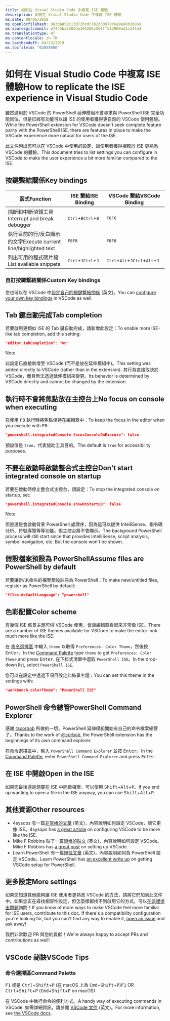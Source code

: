 ```yaml
---
title: 如何在 Visual Studio Code 中複寫 ISE 體驗
description: 如何在 Visual Studio Code 中複寫 ISE 體驗
ms.date: 08/06/2018
ms.openlocfilehash: 983da850c13d72bcdc7b2d33970c6e9e06b3d869
ms.sourcegitcommit: e7445ba8203da304286c591ff513900ad1c244a4
ms.translationtype: HT
ms.contentlocale: zh-TW
ms.lasthandoff: 04/23/2019
ms.locfileid: "62058500"
---
```

# <a name="how-to-replicate-the-ise-experience-in-visual-studio-code"></a><span data-ttu-id="a0e4d-103">如何在 Visual Studio Code 中複寫 ISE 體驗</span><span class="sxs-lookup"><span data-stu-id="a0e4d-103">How to replicate the ISE experience in Visual Studio Code</span></span>

<span data-ttu-id="a0e4d-104">雖然適用於 VSCode 的 PowerShell 延伸模組不會尋求與 PowerShell ISE 完全功能同位，但是已經有功能可以讓 ISE 的使用者獲得更自然的 VSCode 使用體驗。</span><span class="sxs-lookup"><span data-stu-id="a0e4d-104">While the PowerShell extension for VSCode doesn't seek complete feature parity with the PowerShell ISE, there are features in place to make the VSCode experience more natural for users of the ISE.</span></span>

<span data-ttu-id="a0e4d-105">此文件列出您可以在 VSCode 中使用的設定，讓使用者獲得相較於 ISE 更熟悉 VSCode 的體驗。</span><span class="sxs-lookup"><span data-stu-id="a0e4d-105">This document tries to list settings you can configure in VSCode to make the user experience a bit more familiar compared to the ISE.</span></span>

## <a name="key-bindings"></a><span data-ttu-id="a0e4d-106">按鍵繫結關係</span><span class="sxs-lookup"><span data-stu-id="a0e4d-106">Key bindings</span></span>

| <span data-ttu-id="a0e4d-107">函式</span><span class="sxs-lookup"><span data-stu-id="a0e4d-107">Function</span></span>                              | <span data-ttu-id="a0e4d-108">ISE 繫結</span><span class="sxs-lookup"><span data-stu-id="a0e4d-108">ISE Binding</span></span>                  | <span data-ttu-id="a0e4d-109">VSCode 繫結</span><span class="sxs-lookup"><span data-stu-id="a0e4d-109">VSCode Binding</span></span>                              |
| ----------------                      | -----------                  | --------------                              |
| <span data-ttu-id="a0e4d-110">插斷和中斷偵錯工具</span><span class="sxs-lookup"><span data-stu-id="a0e4d-110">Interrupt and break debugger</span></span>          | <span data-ttu-id="a0e4d-111"><kbd>Ctrl</kbd>+<kbd>B</kbd></span><span class="sxs-lookup"><span data-stu-id="a0e4d-111"><kbd>Ctrl</kbd>+<kbd>B</kbd></span></span> | <span data-ttu-id="a0e4d-112"><kbd>F6</kbd></span><span class="sxs-lookup"><span data-stu-id="a0e4d-112"><kbd>F6</kbd></span></span>                               |
| <span data-ttu-id="a0e4d-113">執行目前的行/反白顯示的文字</span><span class="sxs-lookup"><span data-stu-id="a0e4d-113">Execute current line/highlighted text</span></span> | <span data-ttu-id="a0e4d-114"><kbd>F8</kbd></span><span class="sxs-lookup"><span data-stu-id="a0e4d-114"><kbd>F8</kbd></span></span>                | <span data-ttu-id="a0e4d-115"><kbd>F8</kbd></span><span class="sxs-lookup"><span data-stu-id="a0e4d-115"><kbd>F8</kbd></span></span>                               |
| <span data-ttu-id="a0e4d-116">列出可用的程式碼片段</span><span class="sxs-lookup"><span data-stu-id="a0e4d-116">List available snippets</span></span>               | <span data-ttu-id="a0e4d-117"><kbd>Ctrl</kbd>+<kbd>J</kbd></span><span class="sxs-lookup"><span data-stu-id="a0e4d-117"><kbd>Ctrl</kbd>+<kbd>J</kbd></span></span> | <span data-ttu-id="a0e4d-118"><kbd>Ctrl</kbd>+<kbd>Alt</kbd>+<kbd>J</kbd></span><span class="sxs-lookup"><span data-stu-id="a0e4d-118"><kbd>Ctrl</kbd>+<kbd>Alt</kbd>+<kbd>J</kbd></span></span> |

### <a name="custom-key-bindings"></a><span data-ttu-id="a0e4d-119">自訂按鍵繫結關係</span><span class="sxs-lookup"><span data-stu-id="a0e4d-119">Custom Key bindings</span></span>

<span data-ttu-id="a0e4d-120">您也可以在 VSCode 中[設定自己的按鍵繫結關係](https://code.visualstudio.com/docs/getstarted/keybindings#_custom-keybindings-for-refactorings) \(英文\)。</span><span class="sxs-lookup"><span data-stu-id="a0e4d-120">You can [configure your own key bindings](https://code.visualstudio.com/docs/getstarted/keybindings#_custom-keybindings-for-refactorings) in VSCode as well.</span></span>

## <a name="tab-completion"></a><span data-ttu-id="a0e4d-121">Tab 鍵自動完成</span><span class="sxs-lookup"><span data-stu-id="a0e4d-121">Tab completion</span></span>

<span data-ttu-id="a0e4d-122">若要啟用更類似 ISE 的 Tab 鍵自動完成，請新增此設定：</span><span class="sxs-lookup"><span data-stu-id="a0e4d-122">To enable more ISE-like tab completion, add this setting:</span></span>

```json
"editor.tabCompletion": "on"
```

> [!NOTE]
> <span data-ttu-id="a0e4d-123">此設定已直接新增至 VSCode (而不是放在延伸模組中)。</span><span class="sxs-lookup"><span data-stu-id="a0e4d-123">This setting was added directly to VSCode (rather than in the extension).</span></span> <span data-ttu-id="a0e4d-124">其行為直接取決於 VSCode，而且無法透過延伸模組來變更。</span><span class="sxs-lookup"><span data-stu-id="a0e4d-124">Its behavior is determined by VSCode directly and cannot be changed by the extension.</span></span>

## <a name="no-focus-on-console-when-executing"></a><span data-ttu-id="a0e4d-125">執行時不會將焦點放在主控台上</span><span class="sxs-lookup"><span data-stu-id="a0e4d-125">No focus on console when executing</span></span>

<span data-ttu-id="a0e4d-126">在使用 <kbd>F8</kbd> 執行時將焦點保持在編輯器中：</span><span class="sxs-lookup"><span data-stu-id="a0e4d-126">To keep the focus in the editor when you execute with <kbd>F8</kbd>:</span></span>

```json
"powershell.integratedConsole.focusConsoleOnExecute": false
```

<span data-ttu-id="a0e4d-127">預設值是 `true`，代表協助工具目的。</span><span class="sxs-lookup"><span data-stu-id="a0e4d-127">The default is `true` for accessibility purposes.</span></span>

## <a name="dont-start-integrated-console-on-startup"></a><span data-ttu-id="a0e4d-128">不要在啟動時啟動整合式主控台</span><span class="sxs-lookup"><span data-stu-id="a0e4d-128">Don't start integrated console on startup</span></span>

<span data-ttu-id="a0e4d-129">若要在啟動時停止整合式主控台，請設定：</span><span class="sxs-lookup"><span data-stu-id="a0e4d-129">To stop the integrated console on startup, set:</span></span>

```json
"powershell.integratedConsole.showOnStartup": false
```

> [!NOTE]
> <span data-ttu-id="a0e4d-130">但是還是會啟動背景 PowerShell 處理序，因為這可以提供 IntelliSense、指令碼分析、符號導覽等等功能。但主控台將不會顯示。</span><span class="sxs-lookup"><span data-stu-id="a0e4d-130">The background PowerShell process will still start since that provides IntelliSense, script analysis, symbol navigation, etc. But the console won't be shown.</span></span>

## <a name="assume-files-are-powershell-by-default"></a><span data-ttu-id="a0e4d-131">假設檔案預設為 PowerShell</span><span class="sxs-lookup"><span data-stu-id="a0e4d-131">Assume files are PowerShell by default</span></span>

<span data-ttu-id="a0e4d-132">若要讓新/未命名的檔案預設註冊為 PowerShell：</span><span class="sxs-lookup"><span data-stu-id="a0e4d-132">To make new/untitled files, register as PowerShell by default:</span></span>

```json
"files.defaultLanguage": "powershell"
```

## <a name="color-scheme"></a><span data-ttu-id="a0e4d-133">色彩配置</span><span class="sxs-lookup"><span data-stu-id="a0e4d-133">Color scheme</span></span>

<span data-ttu-id="a0e4d-134">有幾個 ISE 佈景主題可供 VSCode 使用，會讓編輯器看起來非常像 ISE。</span><span class="sxs-lookup"><span data-stu-id="a0e4d-134">There are a number of ISE themes available for VSCode to make the editor look much more like the ISE.</span></span>

<span data-ttu-id="a0e4d-135">在 [命令選擇區] 中輸入 `theme` 以取得 `Preferences: Color Theme`，然後按 <kbd>Enter</kbd>。</span><span class="sxs-lookup"><span data-stu-id="a0e4d-135">In the [Command Palette] type `theme` to get `Preferences: Color Theme` and press <kbd>Enter</kbd>.</span></span>
<span data-ttu-id="a0e4d-136">在下拉式清單中選取 `PowerShell ISE`。</span><span class="sxs-lookup"><span data-stu-id="a0e4d-136">In the drop-down list, select `PowerShell ISE`.</span></span>

<span data-ttu-id="a0e4d-137">您可以在設定中透過下項目設定此佈景主題：</span><span class="sxs-lookup"><span data-stu-id="a0e4d-137">You can set this theme in the settings with:</span></span>

```json
"workbench.colorTheme": "PowerShell ISE"
```

## <a name="powershell-command-explorer"></a><span data-ttu-id="a0e4d-138">PowerShell 命令總管</span><span class="sxs-lookup"><span data-stu-id="a0e4d-138">PowerShell Command Explorer</span></span>

<span data-ttu-id="a0e4d-139">感謝 [@corbob](https://github.com/corbob) 所做的一切，PowerShell 延伸模組開始有自己的命令檔案總管了。</span><span class="sxs-lookup"><span data-stu-id="a0e4d-139">Thanks to the work of [@corbob](https://github.com/corbob), the PowerShell extension has the beginnings of its own command explorer.</span></span>

<span data-ttu-id="a0e4d-140">在[命令選擇區]中，輸入 `PowerShell Command Explorer` 並按 <kbd>Enter</kbd>。</span><span class="sxs-lookup"><span data-stu-id="a0e4d-140">In the [Command Palette], enter `PowerShell Command Explorer` and press <kbd>Enter</kbd>.</span></span>

## <a name="open-in-the-ise"></a><span data-ttu-id="a0e4d-141">在 ISE 中開啟</span><span class="sxs-lookup"><span data-stu-id="a0e4d-141">Open in the ISE</span></span>

<span data-ttu-id="a0e4d-142">如果您最後還是想要在 ISE 中開啟檔案，可以使用 <kbd>Shift</kbd>+<kbd>Alt</kbd>+<kbd>P</kbd>。</span><span class="sxs-lookup"><span data-stu-id="a0e4d-142">If you end up wanting to open a file in the ISE anyway, you can use <kbd>Shift</kbd>+<kbd>Alt</kbd>+<kbd>P</kbd>.</span></span>

## <a name="other-resources"></a><span data-ttu-id="a0e4d-143">其他資源</span><span class="sxs-lookup"><span data-stu-id="a0e4d-143">Other resources</span></span>

- <span data-ttu-id="a0e4d-144">4sysops 有一篇[非常棒的文章](https://4sysops.com/archives/make-visual-studio-code-look-and-behave-like-powershell-ise/) \(英文\)，內容說明如何設定 VSCode，讓它更像 ISE。</span><span class="sxs-lookup"><span data-stu-id="a0e4d-144">4sysops has [a great article](https://4sysops.com/archives/make-visual-studio-code-look-and-behave-like-powershell-ise/) on configuring VSCode to be more like the ISE.</span></span>
- <span data-ttu-id="a0e4d-145">Mike F Robbins 貼了一篇[很棒的貼文](https://mikefrobbins.com/2017/08/24/how-to-install-visual-studio-code-and-configure-it-as-a-replacement-for-the-powershell-ise/) \(英文\)，內容說明如何設定 VSCode。</span><span class="sxs-lookup"><span data-stu-id="a0e4d-145">Mike F Robbins has [a great post](https://mikefrobbins.com/2017/08/24/how-to-install-visual-studio-code-and-configure-it-as-a-replacement-for-the-powershell-ise/) on setting up VSCode.</span></span>
- <span data-ttu-id="a0e4d-146">Learn PowerShell 有一篇[絕佳文章](https://www.learnpwsh.com/setup-vs-code-for-powershell/) \(英文\)，內容說明如何為 PowerShell 設定 VSCode。</span><span class="sxs-lookup"><span data-stu-id="a0e4d-146">Learn PowerShell has [an excellent write up](https://www.learnpwsh.com/setup-vs-code-for-powershell/) on getting VSCode setup for PowerShell.</span></span>

## <a name="more-settings"></a><span data-ttu-id="a0e4d-147">更多設定</span><span class="sxs-lookup"><span data-stu-id="a0e4d-147">More settings</span></span>

<span data-ttu-id="a0e4d-148">如果您知道其他能夠讓 ISE 使用者更熟悉 VSCode 的方法，請將它們加到此文件中。如果您正在尋找相容性設定，但怎麼樣都找不到啟用它的方式，可以[在這裡提出問題](https://github.com/PowerShell/vscode-powershell/issues/new/choose)詢問！</span><span class="sxs-lookup"><span data-stu-id="a0e4d-148">If you know of more ways to make VSCode feel more familiar for ISE users, contribute to this doc. If there's a compatibility configuration you're looking for, but you can't find any way to enable it, [open an issue](https://github.com/PowerShell/vscode-powershell/issues/new/choose) and ask away!</span></span>

<span data-ttu-id="a0e4d-149">我們非常歡迎 PR 與您的貢獻！</span><span class="sxs-lookup"><span data-stu-id="a0e4d-149">We're always happy to accept PRs and contributions as well!</span></span>

## <a name="vscode-tips"></a><span data-ttu-id="a0e4d-150">VSCode 祕訣</span><span class="sxs-lookup"><span data-stu-id="a0e4d-150">VSCode Tips</span></span>

### <a name="command-palette"></a><span data-ttu-id="a0e4d-151">命令選擇區</span><span class="sxs-lookup"><span data-stu-id="a0e4d-151">Command Palette</span></span>

<span data-ttu-id="a0e4d-152"><kbd>F1</kbd> 或是 <kbd>Ctrl</kbd>+<kbd>Shift</kbd>+<kbd>P</kbd> (在 macOS 上為 <kbd>Cmd</kbd>+<kbd>Shift</kbd>+<kbd>P</kbd>)</span><span class="sxs-lookup"><span data-stu-id="a0e4d-152"><kbd>F1</kbd> OR <kbd>Ctrl</kbd>+<kbd>Shift</kbd>+<kbd>P</kbd> (<kbd>Cmd</kbd>+<kbd>Shift</kbd>+<kbd>P</kbd> on macOS)</span></span>

<span data-ttu-id="a0e4d-153">在 VSCode 中執行命令的便利方式。</span><span class="sxs-lookup"><span data-stu-id="a0e4d-153">A handy way of executing commands in VSCode.</span></span>
<span data-ttu-id="a0e4d-154">如需詳細資訊，請參閱 [VSCode 文件](https://code.visualstudio.com/docs/getstarted/userinterface#_command-palette) (英文)。</span><span class="sxs-lookup"><span data-stu-id="a0e4d-154">For more information, see [the VSCode docs](https://code.visualstudio.com/docs/getstarted/userinterface#_command-palette).</span></span>

[命令選擇區]: #command-palette
[Command Palette]: #command-palette
